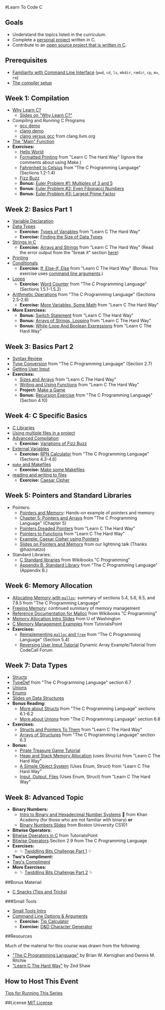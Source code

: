 #Learn To Code C

## Goals
 - Understand the topics listed in the curriculum.
 - Complete a [personal project][project-ideas] written in C.
 - Contribute to an [open source project that is written in
   C][open-source-c-projects].

[open-source-c-projects]: notes/meta/open_source_projects.md
[project-ideas]: notes/meta/project_ideas.md

## Prerequisites
 - [Familiarity with Command Line Interface][learn-cli] (`pwd`, `cd`, `ls`, `mkdir`, `rmdir`, `cp`, `mv`, `rm`)
 - [The compiler setup][c-setup]

[learn-cli]: http://cli.learncodethehardway.org/book/
[c-setup]: http://c.learncodethehardway.org/book/ex0.html

## Week 1: Compilation
 - [Why Learn C?][why-learn-c]
   - [Slides on "Why Learn C?"][daphne-slides-why-learn-c]
 - Compiling and Running C Programs
   - [gcc demo][gcc-demo]
   - [clang demo][clang-demo]
   - [clang versus gcc][clang-vs-gcc] from clang.llvm.org
 - [The "Main" Function][main]
 - **Exercises:**
   - [Hello World][hello-world]
   - [Formatted Printing][learn-c-hard-way-ex-3] from "Learn C The Hard Way"
     (Ignore the comments about using Make.)
   - [Fahrenheit to Celsius][k-r-p8] from "The C Programming Language" (Sections
     1.2-1.4)
   - [Fizz Buzz][fizz-buzz]
   - **Bonus:** [Euler Problem #1: Multiples of 3 and 5][euler-1]
   - **Bonus:** [Euler Problem #2: Even Fibonacci Numbers][euler-2]
   - **Bonus:** [Euler Problem #3: Largest Prime Factor][euler-3]


[why-learn-c]: notes/intro/why_learn_c.md
[daphne-slides-why-learn-c]: https://docs.google.com/presentation/d/18gWp1Lubwot9QB6nsrXT8Ds-0gX8bdqzmHxF8Gs9ZEo/edit?usp=sharing
[gcc-demo]: notes/intro/gcc-demo.md
[clang-demo]: notes/intro/clang-demo.md
[clang-vs-gcc]: http://clang.llvm.org/comparison.html#gcc
[main]: notes/intro/main_function.md
[hello-world]: exercises/intro/hello_world.md
[fizz-buzz]: exercises/intro/fizz_buzz.md
[learn-c-hard-way-ex-3]: http://c.learncodethehardway.org/book/ex3.html
[k-r-p8]: http://www.iups.org/media/meeting_minutes/C.pdf#page=11
[euler-1]: https://projecteuler.net/problem=1
[euler-2]: https://projecteuler.net/problem=2
[euler-3]: https://projecteuler.net/problem=3

## Week 2: Basics Part 1
 - [Variable Declaration][variables]
 - [Data Types][data-types]
   - **Exercise:** [Types of Variables][learn-c-hard-way-ex-6] from "Learn C The Hard Way"
   - **Exercise:** [Finding the Size of Data Types][finding-size-of]
 - [Strings in C][c-strings]
   - **Exercise:** [Arrays and Strings][learn-c-hard-way-ex-9] from "Learn C The Hard Way"
   (Read the error output from the "break it" section [here][arrays-and-strings-break-it])
 - [Printing][printing]
 - [Conditionals][conditionals]
   - **Exercise:** [If, Else-If, Else][learn-c-hard-way-ex-12] from "Learn C The Hard Way" (Bonus: This exercise uses [command line arguments][command-line-options].)
 - [Loops][loops]
   - **Exercise:** [Word Counter][k-r-p20] from "The C Programming Language" (Sections 1.5.1-1.5.2)
 - [Arithmetic Operations][arithmetic-operations] from "The C Programming Language" (Sections 2.5-2.6)
   - **Exercise:** [More Variables, Some Math][learn-c-hard-way-ex-7] from "Learn C The Hard Way"
 - **More Exercises:**
   - **Bonus:** [Switch Statement][learn-c-hard-way-ex-13] from "Learn C The Hard Way"
   - **Bonus:** [Arrays of Strings, Looping][learn-c-hard-way-ex-10] from "Learn C The Hard Way"
   - **Bonus:** [While-Loop And Boolean Expressions][learn-c-hard-way-ex-11] from "Learn C The Hard Way"

[variables]: notes/intro/variables.md
[c-strings]: notes/intro/strings.md
[printing]: notes/intro/printing.md
[data-types]: notes/intro/data_types.md
[learn-c-hard-way-ex-6]: http://c.learncodethehardway.org/book/ex6.html
[finding-size-of]: exercises/data_types/finding_size_of.md
[learn-c-hard-way-ex-12]: http://c.learncodethehardway.org/book/ex12.html
[conditionals]: notes/intro/conditionals.md
[loops]: notes/intro/loops.md
[k-r-p20]: http://www.iups.org/media/meeting_minutes/C.pdf#page=21
[arithmetic-operations]: notes/intro/arithmetic_operations.md
[learn-c-hard-way-ex-7]: http://c.learncodethehardway.org/book/ex7.html
[learn-c-hard-way-ex-9]: http://c.learncodethehardway.org/book/ex9.html
[arrays-and-strings-break-it]: https://github.com/Frederick-S/Learn-C-The-Hard-Way-Exercise/tree/master/Ex9
[learn-c-hard-way-ex-13]: http://c.learncodethehardway.org/book/ex13.html
[learn-c-hard-way-ex-10]: http://c.learncodethehardway.org/book/ex10.html
[learn-c-hard-way-ex-11]: http://c.learncodethehardway.org/book/ex11.html

## Week 3: Basics Part 2
 - [Syntax Review][syntax-review]
 - [Type Conversion][k-r-p42] from "The C Programming Language" (Section 2.7)
 - [Getting User Input][getting-user-input]
 - **Exercises:**
   - [Sizes and Arrays][learn-c-hard-way-ex-8] from "Learn C The Hard Way"
   - [Writing and Using Functions][learn-c-hard-way-ex-14] from "Learn C The Hard Way"
   - **Project:** [Make a Game][game-project]
   - **Bonus:** [Recursion Exercise][k-r-p86] from "The C Programming Language" (Section 4.10)

[syntax-review]: notes/intro/syntax_review.md
[k-r-p42]: http://www.iups.org/media/meeting_minutes/C.pdf#page=40
[getting-user-input]: notes/intro/getting_user_input.md
[learn-c-hard-way-ex-8]: http://c.learncodethehardway.org/book/ex8.html
[learn-c-hard-way-ex-14]: http://c.learncodethehardway.org/book/ex14.html
[game-project]: projects/make_a_game.md
[k-r-p86]: http://www.iups.org/media/meeting_minutes/C.pdf#page=73

## Week 4: C Specific Basics
 - [C Libraries][c-libraries]
 - [Using multiple files in a project][using-mult-files]
 - [Advanced Compilation][advanced-compilation]
   - **Exercise:** [Variations of Fizz Buzz][fizz-buzz-variations]
 - [External Variables][external-variables]
   - **Exercise:** [RPN Calculator][k-r-p74] from "The C Programming Language" (Sections 4.3-4.6)
 - [`make` and Makefiles][make-files]
   - **Exercise:** [Make some Makefiles][makefile-exercise]
 - [reading and writing to files][reading-and-writing-to-files]
   - **Exercise:** [Caesar Cipher][caesar-cipher]

[c-libraries]: notes/intro/libraries_intro.md
[using-mult-files]: notes/organizing_code/using_multiple_files.md
[advanced-compilation]: notes/organizing_code/advanced_compilation.md
[external-variables]: notes/intro/external_variables.md
[fizz-buzz-variations]: exercises/organizing_code/fizz_buzz_variations.md
[k-r-p74]: http://www.iups.org/media/meeting_minutes/C.pdf#page=64
[make-files]: notes/organizing_code/make_files.md
[makefile-exercise]: exercises/organizing_code/makefiles.md
[reading-and-writing-to-files]: notes/intro/reading_and_writing_to_files.md
[caesar-cipher]: exercises/organizing_code/caesar_cipher.md

## Week 5: Pointers and Standard Libraries
 - Pointers:
   - [Pointers and Memory][pointers-memory]: Hands-on example of pointers and memory
   - [Chapter 5: Pointers and Arrays][k-r-p93] from "The C Programming Language" (Chapter 5)
   - [Pointers Dreaded Pointers][learn-c-hard-way-ex-15] from "Learn C The Hard Way"
   - [Pointers to Functions][learn-c-hard-way-ex-18] from "Learn C The Hard Way"
   - [Example: Caesar Cipher using Pointers][caesar-cipher-with-pointers]
   - [Slides on Pointers and Memory][zoe-slides-pointers-mem] from our lightning talk (Thanks @hazmatzo)
 - Standard Libraries:
   - [C Standard libraries][wikibook-c-standard-libraries] from Wikibooks "C Programming"
   - [Appendix B. Standard Library][k-r-p-241] from "The C Programming Language" (Appendix B.)

[pointers-memory]: notes/pointers/pointers_memory.md
[zoe-slides-pointers-mem]: https://docs.google.com/presentation/d/1okgHQMeEjSSEBe-6pg5BnSgQtutKi_Uc6dU0yXVLwUs/edit?usp=sharing
[k-r-p93]: http://www.iups.org/media/meeting_minutes/C.pdf#page=78
[learn-c-hard-way-ex-15]: http://c.learncodethehardway.org/book/ex15.html
[learn-c-hard-way-ex-18]: http://c.learncodethehardway.org/book/ex18.html
[caesar-cipher-with-pointers]: http://www.thegeekstuff.com/2014/08/c-caesar-cipher-example/
[wikibook-c-standard-libraries]: http://en.wikibooks.org/wiki/C_Programming/Standard_libraries
[k-r-p-241]: http://www.iups.org/media/meeting_minutes/C.pdf#page=200

## Week 6: Memory Allocation
 - [Allocating Memory with `malloc`][malloc-k-n-r-notes]: summary of sections 5.4, 5.6, 6.5, and 7.8.5 from "The C Programming Language"
 - [Freeing Memory][freeing-memory-k-n-r-notes]: continued summary of memory management
 - [Reference Documentation for Malloc][wikibooks-malloc] from Wikibooks "C Programming"
 - [Memory Allocation Intro Slides][mem-allocation-intro-slides] from U of Washington
 - [C Memory Management Examples][tutspoint-c-mem-management] from TutorialsPoint
 - **Exercises:**
   - [Reimplementing `malloc` and `free`][k-n-r-section-5-4] from "The C Programming Language" (Section 5.4)
   - [Reversing User Input Tutorial][reverse-user-input-tut] Dynamic Array Example/Tutorial from CodeCall Forum

[tutspoint-c-mem-management]: http://www.tutorialspoint.com/cprogramming/c_memory_management.htm
[wikibooks-malloc]: http://en.wikibooks.org/wiki/C_Programming/C_Reference/stdlib.h/malloc
[malloc-k-n-r-notes]: https://www.eskimo.com/~scs/cclass/notes/sx11a.html
[freeing-memory-k-n-r-notes]: https://www.eskimo.com/~scs/cclass/notes/sx11b.html
[mem-allocation-intro-slides]: https://d396qusza40orc.cloudfront.net/hardware/lecture_slides/10/101-memallocation-intro.pdf
[k-n-r-section-5-4]: http://www.iups.org/media/meeting_minutes/C.pdf#page=84
[reverse-user-input-tut]: http://forum.codecall.net/topic/51010-dynamic-arrays-using-malloc-and-realloc/

## Week 7: Data Types
 - [Structs][structs-intro]
 - [TypeDef][k-n-r-section-6-7] from "The C Programming Language" section 6.7
 - [Unions][unions-intro]
 - [Enums][enums-intro]
 - [Slides on Data Structures][data-structures-slides]
 - **Bonus Reading:**
   - [More about Structs][k-n-r-section-6-1] from "The C Programming Language" sections 6.1-6.2
   - [More about Unions][k-n-r-section-6-8] from "The C Programming Language" section 6.8
 - **Exercises:**
   - [Structs and Pointers To Them][learn-c-hard-way-ex-16] from "Learn C The Hard Way"
   - [Arrays of Structures][k-n-r-section-6-3] from "The C Programming Language" section 6.3
 - **Bonus:**
   - [Pirate Treasure Game Tutorial][pirate_treasure_tutorial]
   - [Heap and Stack Memory Allocation][learn-c-hard-way-ex-17] (uses Structs) from "Learn C The Hard Way"
   - [A Simple Object System][learn-c-hard-way-ex-19] (Uses Enum, Struct) from "Learn C The Hard Way"
   - [Input, Output, Files][learn-c-hard-way-ex-24] (Uses Enum, Struct) from "Learn C The Hard Way"

[structs-intro]: notes/data_structures/structs.md
[unions-intro]: notes/data_structures/unions.md
[enums-intro]: notes/data_structures/enums.md
[data-structures-slides]: https://docs.google.com/presentation/d/1P6h0GR8lIUpzSX3UwcczoXdErvq_uhGNtMKjmBxykM0/edit?usp=sharing
[pirate_treasure_tutorial]: projects/pirate_treasure_game_tutorial.md
[k-n-r-section-6-1]: http://www.iups.org/media/meeting_minutes/C.pdf#page=105
[k-n-r-section-6-3]: http://www.iups.org/media/meeting_minutes/C.pdf#page=109
[k-n-r-section-6-7]: http://www.iups.org/media/meeting_minutes/C.pdf#page=119
[k-n-r-section-6-8]: http://www.iups.org/media/meeting_minutes/C.pdf#page=120
[learn-c-hard-way-ex-16]: http://c.learncodethehardway.org/book/ex16.html
[learn-c-hard-way-ex-17]: http://c.learncodethehardway.org/book/ex17.html
[learn-c-hard-way-ex-19]: http://c.learncodethehardway.org/book/ex19.html
[learn-c-hard-way-ex-24]: http://c.learncodethehardway.org/book/ex24.html

## Week 8: Advanced Topic
 - **Binary Numbers:**
   - [Intro to Binary and Hexadecimal Number Systems][intro-to-binary-khan-academy] :movie_camera: from Khan Academy (for those who are not familiar with binary) **or**
   - [Binary Numbers Slides][binary-numbers-slides-bu] from Boston University CS101
 - **Bitwise Operators:**
  - [Bitwise Operators in C][bitwise-operators-tut] from TutorialsPoint
  - [Bitwise Operators][k-n-r-section-2-9] Section 2.9 from The C Programming Language
 - **Exercises:**
   - :sparkles: [Twiddling Bits Challenge Part 1][bitwise-cmu-lab-part1] :sparkles:
 - **Two's Compliment:**
  - [Two's Compliment][twos-compliment-notes]
 - **More Exercises:**
   - :sparkles: [Twiddling Bits Challenge Part 2][bitwise-cmu-lab-part2] :sparkles:


[binary-numbers-slides-bu]: http://www.cs.bu.edu/courses/cs101/old/2013spring/slides/CS101.03.BinaryNumbers.ppt.pdf
[intro-to-binary-khan-academy]: https://www.khanacademy.org/math/pre-algebra/applying-math-reasoning-topic/alternate-number-bases/v/number-systems-introduction
[bitwise-cmu-lab-part1]: projects/twiddling_bits/twiddling_bits_lab_part_1.md
[bitwise-cmu-lab-part2]: projects/twiddling_bits/twiddling_bits_lab_part_2.md
[bitwise-operators-tut]: http://www.tutorialspoint.com/cprogramming/c_bitwise_operators.htm
[k-n-r-section-2-9]: http://www.iups.org/media/meeting_minutes/C.pdf#page=45
[twos-compliment-notes]: http://www.cs.cornell.edu/~tomf/notes/cps104/twoscomp.html

##Bonus Material:

- [C Snacks (Tips and Tricks)][c-snacks]

[c-snacks]: notes/intro/c_snacks.md
###Small Tools
 - [Small Tools Intro][small-tools-intro]
 - [Command Line Options & Arguments][command-line-options]
   - **Exercise:** [Tip Calculator][tip-calculator]
   - **Exercise:** [D&D Character Generator][character-generator]

[small-tools-intro]: notes/small_tools/small_tools_intro.md
[command-line-options]: notes/small_tools/command_line_options.md
[tip-calculator]: exercises/command_line_opts_args/tip_calculator.md
[character-generator]: exercises/command_line_opts_args/character_generator.md

##Resources

Much of the material for this course was drawn from the following:
 - ["The C Programming Language"][k-r-main] by Brian W. Kernighan and Dennis M.  Ritchie
 - ["Learn C The Hard Way"][learn-c-hard-way-main] by Zed Shaw

[k-r-main]: http://www.iups.org/media/meeting_minutes/C.pdf
[learn-c-hard-way-main]: http://c.learncodethehardway.org/book/

## How to Host This Event
[Tips for Running This Series][hosting-tips]

[hosting-tips]: ./notes/meta/how_to_host.md

##License
[MIT License][mit-license]

[mit-license]: ./MIT-LICENSE
